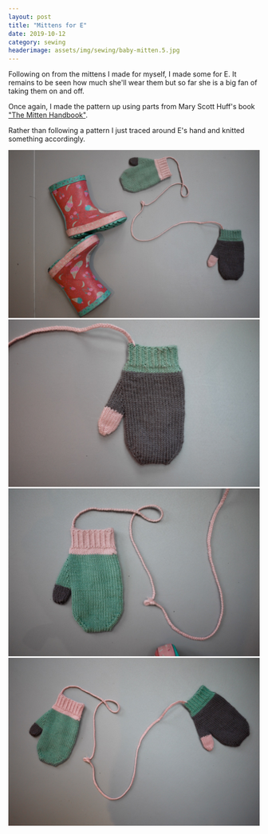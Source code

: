 ```yaml
---
layout: post
title: "Mittens for E"
date: 2019-10-12
category: sewing
headerimage: assets/img/sewing/baby-mitten.5.jpg
---
```


Following on from the mittens I made for myself, I made some for E. It remains to be seen how much she'll wear them but so far she is a big fan of taking them on and off.

Once again, I made the pattern up using parts from Mary Scott Huff's book ["The Mitten Handbook"](https://www.goodreads.com/book/show/34227579-the-mitten-handbook).

Rather than following a pattern I just traced around E's hand and knitted something accordingly.

![Pink, grey and green mittens attached with string with some wellies](/assets/img/sewing/baby-mitten.1.jpg)
![Grey mitten](/assets/img/sewing/baby-mitten.2.jpg)
![Green mitten](/assets/img/sewing/baby-mitten.3.jpg)
![Pink, grey and green mittens attached with string](/assets/img/sewing/baby-mitten.4.jpg)
